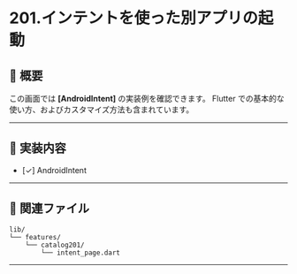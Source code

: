 # 201.インテントを使った別アプリの起動

## 📘 概要

この画面では **[AndroidIntent]** の実装例を確認できます。
Flutter での基本的な使い方、およびカスタマイズ方法も含まれています。

---

## 🔧 実装内容

- [✓] AndroidIntent

---

## 📁 関連ファイル

```
lib/
└── features/
    └── catalog201/
        └── intent_page.dart
```

---
